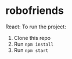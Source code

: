 # robofriends
React: 
To run the project:

1. Clone this repo
2. Run `npm install`
3. Run `npm start`
